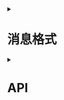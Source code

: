 <details>

<summary>

# 消息格式

</summary>


为了可能被需要的流式传播，我是用的和之前 [Claude-in-slack-api]() 用的是相同的方法:  
通过 `WebSocket` 传输内容，可以说，所有消息 (包括网络搜索的，每个步骤) 每一个字符都会经过Websocket传输，就如 `EventStream` 一样

## 连接Websocket
在创建 `OpenAssistant()` 后会创建一个随机端口的 WebSocket 服务器  
通过 `OpenAssistant().wsurl` 获取连接地址，默认广播，返回本地地址

## 对话内容
传输格式如下：
```json
{
    "type": "text",
    "status": status,  // True(对话已完全生成) 或 False(仍未完全生成)
    "msg": msg,  // 消息内容 当status:True时返回完整的内容否则仅返回生成的部分字符
    "user": user,   //'user'或'Open-Assistant'
    "conversation_id": conversation_id   // 对话id
}
```

## 网络搜索步骤与内容
```json
{
    "type": "web_search",
    "data": data,   // data 中的 type 为 web_search 时即为搜索步骤，否则就是搜索失败或是模型超载
    "conversation_id": conversation_id   // 对话id
}
```

## 消息接收
这里给出简要的接收消息的方式，在 [main_cmd.py](./Server/main_cmd.py) 中更加详细
```python
from websocket import WebSocketApp
from threading import Thread
from HuggingChat.OpenAssistant import OpenAssistant
import json
import logging

def updateMSG(js):
	status = js["status"]  # status stands for whether the message complete or still generating.
	msg = js["msg"]  
	user = js["user"]  # whether this message is sent by user or Open-Assistant.
	if status:  # 由于是终端对话，所以仅看最后生成完的对话
		string = f"({user}): {msg}"
		print(string)

def updateWebSearch(js: dict):
	# print(js)
	if js["type"] == "web_search" and js.__contains__("data"):
		data: dict = js["data"]
		if data["type"] == "update" and data.__contains__("message"):
			string = f"* {data['message']}{' - '+str(data['args']) if data.__contains__('args') else ''}"
			print(string)
		elif data["type"] == "result":
			print(f"* result - {data['id']}")
		else:
			logging.error(f"Wrong step: {js}")
	else:
		logging.error(f"Wrong step: {js}")

def startWSApp(url):
	
	def on_message(wsapp, data):
		data = json.loads(data)
		type = data["type"]
		if type == "text":
			updateMSG(data)
		if type == "web_search":
			updateWebSearch(data)
		elif type == "error":
			print("error occurred: ", data["msg"])
	
	WSA = WebSocketApp(url, on_message=on_message)
	Thread(target=WSA.run_forever, daemon=True).start()

openassistant = OpenAssistant(u, cookies=cookies, tranlater=Translater(), mysql=mysql)
openassistant.init()
startWSApp(openassistant.wsurl)
```

</details>


<details>

<summary>

# API

</summary>

## 登录
```python
import requests.sessions
from HuggingChat.Login import Login

email = "你账号的邮箱"
passwd = "密码"
sign = Login(email=email, passwd=passwd, mysql=False)

# 登录并保存cookies
cookies: requests.sessions.RequestsCookieJar = sign.main()

# 从已保存的cookies中加载
cookies: requests.sessions.RequestsCookieJar  = sign.loadCookies()
```

## 使用
### OpenAssistant(email, cookies, translater, mysql)

| 参数         | 类型                                | 注释            |
|------------|-----------------------------------|---------------|
| email      | str                               | 登录邮箱          |
| cookies    | RequestsCookieJar                 | token与hf-chat |
| translater | YDTranslate.Translater.Translater | 翻译接口          |
| mysql      | bool                              | 是否接入mysql     |

#### init()
运行 `OpenAssistant().fetchConversations()` 获取所有对话并初始化 `History()`.

#### fetchConversations()
获取所有对话，并以 `[{"id":conversation_id, "title": title}, ...]` 的形式存入 `self.conversations`

#### getData(text, web_search_id: str = "")
返回默认对话参数，我就不在这里解释每个参数的的意义了：
```json
{
    "inputs": text,
    "parameters": {
        "temperature": 0.9,
        "top_p": 0.95,
        "repetition_penalty": 1.2,
        "top_k": 50,
        "truncate": 1024,
        "watermark": false,
        "max_new_tokens": 1024,
        "stop": [
            "</s>"
        ],
        "return_full_text": false
    },
    "options": {
        "id": self.getUUID(),
        "response_id": self.getUUID(),
        "is_retry": false,
        "use_cache": false,
        "web_search_id": web_search_id
    },
    "stream": true,
}
```
#### chat(text: str, conversation_id=None, web=False)
对话，当`conversation_id`为`None`时默认使用 `self.current_conversation`  
通过 `getReply()` 等待并获取接收的消息   
当web为True，调用 `WebSearch()` 进行网络搜索并传入 `search id`

#### getReply()
发送消息，并通过 `parseData()` 解析

#### parseData()
解析 `EventStream` 发送的内容并通过 `self.WSOut.sendMessage()` 发送

#### getTitle(conversation_id)
获取当前对话的总结标题

#### createConversation(text, web: bool=False)
创建新对话，获取总结标题后添加至 `self.conversations` 中  
返回总结标题

#### removeConversation(index: int)
删除对话

</details>
